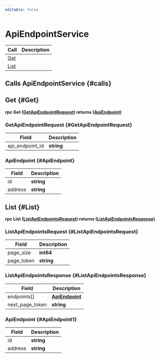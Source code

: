 ```yaml
---
editable: false
---
```


# ApiEndpointService



| Call | Description |
| --- | --- |
| [Get](#Get) |  |
| [List](#List) |  |

## Calls ApiEndpointService {#calls}

## Get {#Get}



**rpc Get ([GetApiEndpointRequest](#GetApiEndpointRequest)) returns ([ApiEndpoint](#ApiEndpoint))**

### GetApiEndpointRequest {#GetApiEndpointRequest}

Field | Description
--- | ---
api_endpoint_id | **string**<br> 


### ApiEndpoint {#ApiEndpoint}

Field | Description
--- | ---
id | **string**<br> 
address | **string**<br> 


## List {#List}



**rpc List ([ListApiEndpointsRequest](#ListApiEndpointsRequest)) returns ([ListApiEndpointsResponse](#ListApiEndpointsResponse))**

### ListApiEndpointsRequest {#ListApiEndpointsRequest}

Field | Description
--- | ---
page_size | **int64**<br> 
page_token | **string**<br> 


### ListApiEndpointsResponse {#ListApiEndpointsResponse}

Field | Description
--- | ---
endpoints[] | **[ApiEndpoint](#ApiEndpoint1)**<br> 
next_page_token | **string**<br> 


### ApiEndpoint {#ApiEndpoint1}

Field | Description
--- | ---
id | **string**<br> 
address | **string**<br> 


